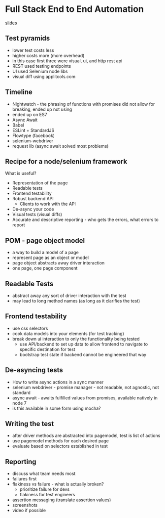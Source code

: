 # Full Stack End to End Automation

[slides](http://github.comairware/webdriver-mocha-async-await-example)

## Test pyramids

* lower test costs less
* higher costs more (more overhead)
* in this case first three were visual, ui, and http rest api
* REST used testing endpoints
* UI used Selenium node libs
* visual diff using applitools.com

## Timeline

* Nightwatch - the phrasing of functions with promises did not allow for breaking, ended up not using
* ended up on ES7
* Async Await
* Babel
* ESLint + StandardJS
* Flowtype (facebook)
* selenium-webdriver
* request lib (async await solved most problems)

## Recipe for a node/selenium framework

What is useful?
* Representation of the page
* Readable tests
* Frontend testability
* Robust backend API
  * Clients to work with the API
* De-async your code
* Visual tests (visual diffs)
* Accurate and descriptive reporting - who gets the errors, what errors to report

## POM - page object model

* a way to build a model of a page
* represent page as an object or model
* page object abstracts away driver interaction
* one page, one page component

## Readable Tests

* abstract away any sort of driver interaction with the test
* may lead to long method names (as long as it clarifies the test)

## Frontend testability

* use css selectors
* cook data models into your elements (for test tracking)
* break down ui interaction to only the functionality being tested
  * use API/backend to set up data to allow frontend to navigate to specific destination for test
  * bootstrap test state if backend cannot be engineered that way

## De-asyncing tests

* How to write async actions in a sync manner
* selenium webdriver - promise manager - not readable, not agnostic, not standard
* async await - awaits fulfilled values from promises, available natively in node 7
* is this available in some form using mocha?

## Writing the test

* after driver methods are abstracted into pagemodel, test is list of actions
* use pagemodel methods for each desired page
* evaluate based on selectors established in test

## Reporting

* discuss what team needs most
* failures first
* flakiness vs failure - what is actually broken?
  * prioritize failure for devs
  * flakiness for test engineers
* assertion messaging (translate assertion values)
* screenshots
* video if possible
